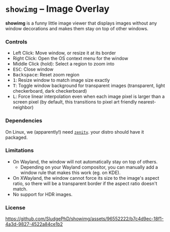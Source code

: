 # `showimg` – Image Overlay

**showimg** is a funny little image viewer that displays images without any window decorations and makes them stay on top of other windows.

### Controls

- Left Click: Move window, or resize it at its border
- Right Click: Open the OS context menu for the window
- Middle Click (hold): Select a region to zoom into
- <kbd>ESC</kbd>: Close window
- <kbd>Backspace</kbd>: Reset zoom region
- <kbd>1</kbd>: Resize window to match image size exactly
- <kbd>T</kbd>: Toggle window background for transparent images (transparent, light checkerboard, dark checkerboard)
- <kbd>L</kbd>: Force linear interpolation even when each image pixel is larger than a screen pixel (by default, this transitions to pixel art friendly nearest-neighbor)

### Dependencies

On Linux, we (apparently!) need [`zenity`]. your distro should have it packaged.

[`zenity`]: https://gitlab.gnome.org/GNOME/zenity

### Limitations

- On Wayland, the window will not automatically stay on top of others.
  - Depending on your Wayland compositor, you can manually add a window rule that makes this work (eg. on KDE).
- On XWayland, the window cannot force its size to the image's aspect ratio, so there will be a transparent border if the aspect ratio doesn't match.
- No support for HDR images.

### License

https://github.com/SludgePhD/showimg/assets/96552222/b7c4d9ec-18f1-4a3d-9827-4522a84ce1b2

